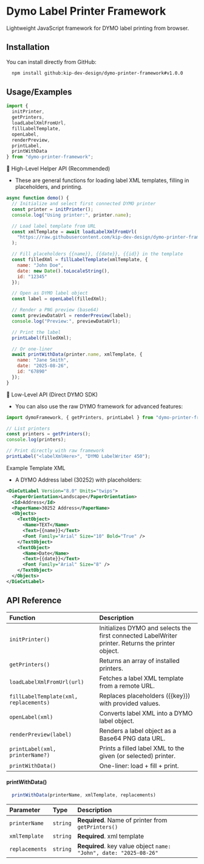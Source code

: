 
# Dymo Label Printer Framework

Lightweight JavaScript framework for DYMO label printing from browser.


## Installation

You can install directly from GitHub:

```bash
  npm install github:kip-dev-design/dymo-printer-framework#v1.0.0
```
    
## Usage/Examples

```javascript
import {
  initPrinter,
  getPrinters,
  loadLabelXmlFromUrl,
  fillLabelTemplate,
  openLabel,
  renderPreview,
  printLabel,
  printWithData
} from "dymo-printer-framework";
```

🔹 High-Level Helper API (Recommended)
- These are general functions for loading label XML templates, filling in placeholders, and printing.
```js
async function demo() {
  // Initialize and select first connected DYMO printer
  const printer = initPrinter();
  console.log("Using printer:", printer.name);

  // Load label template from URL
  const xmlTemplate = await loadLabelXmlFromUrl(
    "https://raw.githubusercontent.com/kip-dev-design/dymo-printer-framework/main/labels/sample-template.xml"
  );

  // Fill placeholders {{name}}, {{date}}, {{id}} in the template
  const filledXml = fillLabelTemplate(xmlTemplate, {
    name: "John Doe",
    date: new Date().toLocaleString(),
    id: "12345"
  });

  // Open as DYMO label object
  const label = openLabel(filledXml);

  // Render a PNG preview (base64)
  const previewDataUrl = renderPreview(label);
  console.log("Preview:", previewDataUrl);

  // Print the label
  printLabel(filledXml);

  // Or one-liner
  await printWithData(printer.name, xmlTemplate, {
    name: "Jane Smith",
    date: "2025-08-26",
    id: "67890"
  });
}
```
🔹 Low-Level API (Direct DYMO SDK)
- You can also use the raw DYMO framework for advanced features:
```js
import dymoFramework, { getPrinters, printLabel } from "dymo-printer-framework";

// List printers
const printers = getPrinters();
console.log(printers);

// Print directly with raw framework
printLabel("<labelXmlHere>", "DYMO LabelWriter 450");
```

Example Template XML
- A DYMO Address label (30252) with placeholders:
```xml
<DieCutLabel Version="8.0" Units="twips">
  <PaperOrientation>Landscape</PaperOrientation>
  <Id>Address</Id>
  <PaperName>30252 Address</PaperName>
  <Objects>
    <TextObject>
      <Name>TEXT</Name>
      <Text>{{name}}</Text>
      <Font Family="Arial" Size="10" Bold="True" />
    </TextObject>
    <TextObject>
      <Name>Date</Name>
      <Text>{{date}}</Text>
      <Font Family="Arial" Size="8" />
    </TextObject>
  </Objects>
</DieCutLabel>

```
## API Reference


| Function | Description                |
| :-------- | :------------------------- |
| `initPrinter()` | Initializes DYMO and selects the first connected LabelWriter printer. Returns the printer object. |
| `getPrinters()` | Returns an array of installed printers. |
| `loadLabelXmlFromUrl(url)` | Fetches a label XML template from a remote URL.
| `fillLabelTemplate(xml, replacements)` | Replaces placeholders ({{key}}) with provided values.
| `openLabel(xml)` | Converts label XML into a DYMO label object.|
| `renderPreview(label)` | Renders a label object as a Base64 PNG data URL.|
| `printLabel(xml, printerName?)` | Prints a filled label XML to the given (or selected) printer.|
| `printWithData()` | One-liner: load + fill + print.|

#### printWithData()

```js
  printWithData(printerName, xmlTemplate, replacements)
```

| Parameter | Type     | Description                       |
| :-------- | :------- | :-------------------------------- |
| `printerName` | `string` | **Required**. Name of printer from `getPrinters()` |
| `xmlTemplate` | `string` | **Required**. xml template |
| `replacements`| `string` | **Required**. key value object `name: "John", date: "2025-08-26"` |


